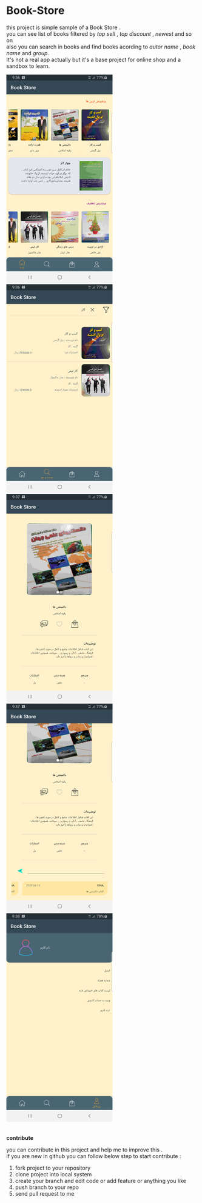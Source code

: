 # Book-Store
<div>
  <p>
    this project is simple sample of a Book Store .<br>
    you can see list of books filtered by <i>top sell</i> ,  <i>top discount</i> , <i>newest</i> and so on<br>
    also you can search in books and find books acording to <i>autor name</i> , <i>book name</i> and  <i>group</i>.<br>
    It's not a real app actually but it's a base project for online shop and a sandbox to learn.
    <br>
  </p>
  
  <img src="/image_app/image1.jpg" width="280" height="550"> &nbsp;
  <img src="/image_app/image2.jpg" width="280" height="550">
  <br>
  <img src="/image_app/image3.jpg" width="280" height="550"> &nbsp;
  <img src="/image_app/image4.jpg" width="280" height="550">
  <br>
  <img src="/image_app/image5.jpg" width="280" height="550">
  
  <br/>
  <b>contribute</b>
  <p>
    you can contribute in this project and help me to improve this .<br>
    if you are new in github you can follow below step to start contribute : <br>
    <ol>
      <li>fork project to your repository</li>
      <li>clone project into local system</li>
      <li>create your branch and edit code or add feature or anything you like</li>
      <li>push branch to your repo</li>
      <li>send pull request to me</li>
    </ol> 
  </p>
  
</div>
